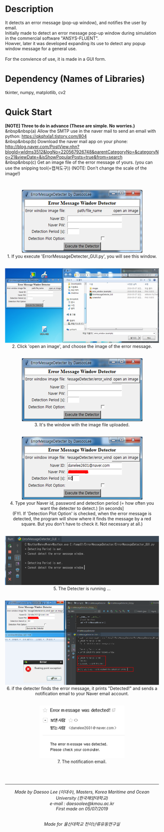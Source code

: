 # Description
 It detects an error message (pop-up window), and notifies the user by email. <br>
 Initially made to detect an error message pop-up window during simulation in the commercial software "ANSYS-FLUENT". <br>
 Howver, later it was developed expanding its use to detect any popup window message for a general use. <br>
 <br>
 For the convience of use, it is made in a GUI form.<br>
 
# Dependency (Names of Libraries)
  tkinter, numpy, matplotlib, cv2
  
# Quick Start
<b>[NOTE] Three to do in advance (These are simple. No worries.)</b> <br>
&nbsp&nbsp(a) Allow the SMTP use in the naver mail to send an email with python: https://qkqhxla1.tistory.com/804 <br>
&nbsp&nbsp(b) Download the naver mail app on your phone: http://blog.naver.com/PostView.nhn?blogId=wldms3512&logNo=220567926748&parentCategoryNo=&categoryNo=21&viewDate=&isShowPopularPosts=true&from=search <br>
&nbsp&nbsp(c) Get an image file of the error message of yours. (you can use the snipping tool(=캡쳐도구)) (NOTE: Don't change the scale of the image!) <br>

<br>

<p align='center'>
<img src="ErrorMessageDetecter/images/a01.PNG"> <br>
1. If you execute 'ErrorMessageDetecter_GUI.py', you will see this window. <br><br>

<p align='center'>
<img src="ErrorMessageDetecter/images/a02.PNG"> <br>
2. Click 'open an image', and choose the image of the error message. <br><br>

<p align='center'>
<img src="ErrorMessageDetecter/images/a03.PNG"> <br>
3. It's the window with the image file uploaded. <br><br>

<p align='center'>
<img src="ErrorMessageDetecter/images/a09.PNG"> <br>
4. Type your Naver id, password and detection period (= how often you want the detecter to detect.) [in seconds] <br>
(FYI. If 'Detection Plot Option' is checked, when the error message is detected, the program will show where it finds the message by a red square. But you don't have to check it. Not necessary at all.) <br><br>

<p align='center'>
<img src="ErrorMessageDetecter/images/a05.PNG"> <br>
5. The Detecter is running ... <br><br>

<p align='center'>
<img src="ErrorMessageDetecter/images/a06-1.PNG"> <br>
6. if the detecter finds the error message, it prints "Detected!" and sends a notification email to your Naver email account. <br><br>

<p align='center'>
<img src="ErrorMessageDetecter/images/a08.PNG"> <br>
7. The notification email. <br><br><br><br>
 
 <hr>
<p align="center">
<i>
Made by Daesoo Lee (이대수), Masters, Korea Maritime and Ocean University (한국해양대학교)<br>
e-mail : daesoolee@kmou.ac.kr<br>
First made on 05/07/2019<br><br></p>

<p align="center">
Made for 울산대학교 천이난류유동연구실
</i>
</p>

